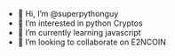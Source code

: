 - 👋 Hi, I’m @superpythonguy
- 👀 I’m interested in python Cryptos 
- 🌱 I’m currently learning javascript
- 💞️ I’m looking to collaborate on E2NCOIN


<!---
superpythonguy is ✨ special ✨ 
